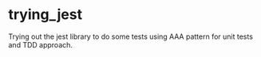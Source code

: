 # trying_jest
Trying out the jest library to do some tests using AAA pattern for unit tests and TDD approach.
